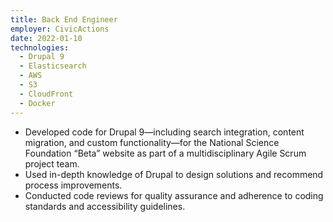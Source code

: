 ```yaml
---
title: Back End Engineer
employer: CivicActions
date: 2022-01-10
technologies:
  - Drupal 9
  - Elasticsearch
  - AWS
  - S3
  - CloudFront
  - Docker
---
```

- Developed code for Drupal 9—including search integration, content migration, and custom functionality—for the National Science Foundation “Beta” website as part of a multidisciplinary Agile Scrum project team.
- Used in-depth knowledge of Drupal to design solutions and recommend process improvements.
- Conducted code reviews for quality assurance and adherence to coding standards and accessibility guidelines.
